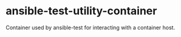 # ansible-test-utility-container
Container used by ansible-test for interacting with a container host. 
